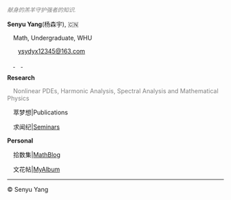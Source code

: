 <style>
.bjimg{
  position: fixed;
  top: 0;
  left: 0;
  width:100%;
height:100%;
min-width: 1000px;
z-index:-10;
zoom: 1;
  background-image: url();
  background-repeat: no-repeat;
  background-size: contain;
  background-position: center 0;
  opacity: 0.3;
  }
</style>
<head>    
  <script src="https://kit.fontawesome.com/c61fec31c6.js" crossorigin="anonymous"></script>
  <script src="https://cdn.mathjax.org/mathjax/latest/MathJax.js?config=TeX-AMS-MML_HTMLorMML" type="text/javascript"></script>
<script type="text/x-mathjax-config">
MathJax.Hub.Config({
        tex2jax: {
        skipTags: ['script', 'noscript', 'style', 'textarea', 'pre'],
        inlineMath: [['$','$']]
        }
});
</script>
</head>
<div class="bjimg"></div>

*<font size="2" color="grey">献身的羔羊守护强者的知识.</font>* <br/>

<b>Senyu Yang</b>(杨森宇), 🇨🇳<br>

 &emsp;Math, Undergraduate, WHU <br>

 &emsp;<i class="fas fa-envelope"></i> &ensp;ysydyx12345@163.com<br>
 
 &emsp;<a class="icon" target="_blank" rel="noopener" href="https://github.com/SenyuYangPDELearner">
            <i class="fa-brands fa-github"></i>
            </a>
&emsp;<a class="icon" target="_blank" rel="noopener" href="https://www.zhihu.com/people/syy-24-75">
            <i class="fa-brands fa-zhihu"></i>
            </a>
&emsp;<a class="icon" target="_blank" rel="noopener" href="https://b23.tv/h7Zwbmg">
            <i class="fa-brands fa-bilibili"></i>
            </a>
      
<b>Research</b> <br> 

&emsp;<font color="grey">Nonlinear PDEs, Harmonic Analysis, Spectral Analysis and Mathematical Physics</font> <br>

&emsp;萃梦想\|Publications <br>

&emsp;求闻纪\|[Seminars](https://SenyuYangPDELearner.github.io/seminars/)<br/>

<b>Personal</b> <br>

&emsp;拾数集\|[MathBlog](https://SenyuYangPDELearner.github.io/blog)<br>

&emsp;文花帖\|[MyAlbum](https://senyuyangpdelearner.github.io/record)

<hr style="height:1px">

&copy; Senyu Yang
